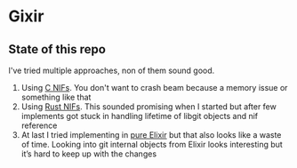 # Gixir


## State of this repo

I've tried multiple approaches, non of them sound good.

1. Using [C NIFs](https://github.com/slashmili/gixir/tree/c-impl). You don't want to crash beam because a memory issue or something like that
2. Using [Rust NIFs](https://github.com/slashmili/gixir/tree/rustler). This sounded promising when I started but after few implements got stuck in handling lifetime of libgit objects and nif reference
3. At last I tried implementing in [pure Elixir](https://github.com/slashmili/gixir/tree/pure-elixir) but that also looks like a waste of time. Looking into git internal objects from Elixir looks interesting but it’s hard to keep up with the changes
